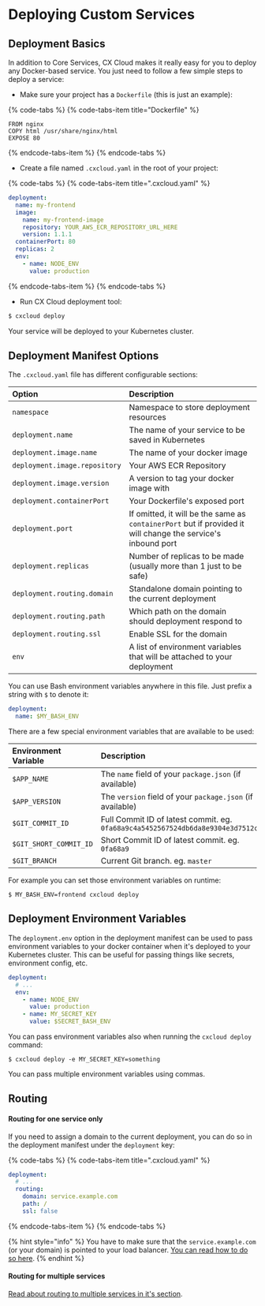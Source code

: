 # Deploying Custom Services

## Deployment Basics

In addition to Core Services, CX Cloud makes it really easy for you to deploy any Docker-based service. You just need to follow a few simple steps to deploy a service:

* Make sure your project has a `Dockerfile` \(this is just an example\):

{% code-tabs %}
{% code-tabs-item title="Dockerfile" %}
```text
FROM nginx
COPY html /usr/share/nginx/html
EXPOSE 80
```
{% endcode-tabs-item %}
{% endcode-tabs %}

* Create a file named `.cxcloud.yaml` in the root of your project:

{% code-tabs %}
{% code-tabs-item title=".cxcloud.yaml" %}
```yaml
deployment:
  name: my-frontend
  image:
    name: my-frontend-image
    repository: YOUR_AWS_ECR_REPOSITORY_URL_HERE
    version: 1.1.1
  containerPort: 80
  replicas: 2
  env:
    - name: NODE_ENV
      value: production
```
{% endcode-tabs-item %}
{% endcode-tabs %}

* Run CX Cloud deployment tool:

```bash
$ cxcloud deploy
```

Your service will be deployed to your Kubernetes cluster.

## Deployment Manifest Options

The `.cxcloud.yaml` file has different configurable sections:

| Option | Description |
| :--- | :--- |
| `namespace` | Namespace to store deployment resources |
| `deployment.name` | The name of your service to be saved in Kubernetes |
| `deployment.image.name` | The name of your docker image |
| `deployment.image.repository` | Your AWS ECR Repository |
| `deployment.image.version` | A version to tag your docker image with |
| `deployment.containerPort` | Your Dockerfile's exposed port |
| `deployment.port` | If omitted, it will be the same as `containerPort` but if provided it will change the service's inbound port |
| `deployment.replicas` | Number of replicas to be made \(usually more than 1 just to be safe\) |
| `deployment.routing.domain` | Standalone domain pointing to the current deployment |
| `deployment.routing.path` | Which path on the domain should deployment respond to |
| `deployment.routing.ssl` | Enable SSL for the domain |
| `env` | A list of environment variables that will be attached to your deployment |

You can use Bash environment variables anywhere in this file. Just prefix a string with `$` to denote it:

```yaml
deployment:
  name: $MY_BASH_ENV
```

There are a few special environment variables that are available to be used:

| Environment Variable | Description |
| :--- | :--- |
| `$APP_NAME` | The `name` field of your `package.json` \(if available\) |
| `$APP_VERSION` | The `version` field of your `package.json` \(if available\) |
| `$GIT_COMMIT_ID` | Full Commit ID of latest commit. eg. `0fa68a9c4a5452567524db6da8e9304e3d7512c0` |
| `$GIT_SHORT_COMMIT_ID` | Short Commit ID of latest commit. eg. `0fa68a9` |
| `$GIT_BRANCH` | Current Git branch. eg. `master` |

For example you can set those environment variables on runtime:

```text
$ MY_BASH_ENV=frontend cxcloud deploy
```

## Deployment Environment Variables

The `deployment.env` option in the deployment manifest can be used to pass environment variables to your docker container when it's deployed to your Kubernetes cluster. This can be useful for passing things like secrets, environment config, etc.

```yaml
deployment:
  # ...
  env:
    - name: NODE_ENV
      value: production
    - name: MY_SECRET_KEY
      value: $SECRET_BASH_ENV
```

You can pass environment variables also when running the `cxcloud deploy` command:

```text
$ cxcloud deploy -e MY_SECRET_KEY=something
```

You can pass multiple environment variables using commas.

## Routing

#### Routing for one service only

If you need to assign a domain to the current deployment, you can do so in the deployment manifest under the `deployment` key:

{% code-tabs %}
{% code-tabs-item title=".cxcloud.yaml" %}
```yaml
deployment:
  # ...
  routing:
    domain: service.example.com
    path: /
    ssl: false
```
{% endcode-tabs-item %}
{% endcode-tabs %}

{% hint style="info" %}
You have to make sure that the `service.example.com` \(or your domain\) is pointed to your load balancer. [You can read how to do so here](../setting-up-a-cxcloud-project/generating-infrastructure.md#configuring-a-domain-for-your-online-service).
{% endhint %}

#### Routing for multiple services

[Read about routing to multiple services in it's section](../setting-up-a-cxcloud-project/routing-manifest.md).

